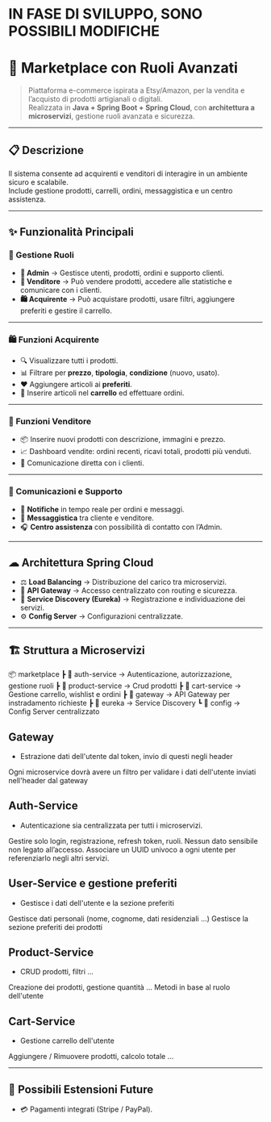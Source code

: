 # IN FASE DI SVILUPPO, SONO POSSIBILI MODIFICHE

# 🛒 Marketplace con Ruoli Avanzati

> Piattaforma e-commerce ispirata a Etsy/Amazon, per la vendita e l’acquisto di prodotti artigianali o digitali.  
> Realizzata in **Java + Spring Boot + Spring Cloud**, con **architettura a microservizi**, gestione ruoli avanzata e sicurezza.

---

## 📋 Descrizione
Il sistema consente ad acquirenti e venditori di interagire in un ambiente sicuro e scalabile.  
Include gestione prodotti, carrelli, ordini, messaggistica e un centro assistenza.

---

## ✨ Funzionalità Principali

### 👤 Gestione Ruoli
- **👑 Admin** → Gestisce utenti, prodotti, ordini e supporto clienti.
- **🏪 Venditore** → Può vendere prodotti, accedere alle statistiche e comunicare con i clienti.
- **🛍️ Acquirente** → Può acquistare prodotti, usare filtri, aggiungere preferiti e gestire il carrello.

---

### 🛍 Funzioni Acquirente
- 🔍 Visualizzare tutti i prodotti.
- 📊 Filtrare per **prezzo**, **tipologia**, **condizione** (nuovo, usato).
- ❤️ Aggiungere articoli ai **preferiti**.
- 🛒 Inserire articoli nel **carrello** ed effettuare ordini.

---

### 🏪 Funzioni Venditore
- 📦 Inserire nuovi prodotti con descrizione, immagini e prezzo.
- 📈 Dashboard vendite: ordini recenti, ricavi totali, prodotti più venduti.
- 💬 Comunicazione diretta con i clienti.

---

### 📢 Comunicazioni e Supporto
- 🔔 **Notifiche** in tempo reale per ordini e messaggi.
- 💌 **Messaggistica** tra cliente e venditore.
- 🎧 **Centro assistenza** con possibilità di contatto con l’Admin.

---

## ☁ Architettura Spring Cloud
- ⚖ **Load Balancing** → Distribuzione del carico tra microservizi.
- 🚪 **API Gateway** → Accesso centralizzato con routing e sicurezza.
- 📍 **Service Discovery (Eureka)** → Registrazione e individuazione dei servizi.
- ⚙ **Config Server** → Configurazioni centralizzate.

---

## 🏗 Struttura a Microservizi
📦 marketplace
┣ 📂 auth-service → Autenticazione, autorizzazione, gestione ruoli
┣ 📂 product-service → Crud prodotti
┣ 📂 cart-service → Gestione carrello, wishlist e ordini
┣ 📂 gateway → API Gateway per instradamento richieste
┣ 📂 eureka → Service Discovery
┗ 📂 config → Config Server centralizzato

## Gateway
- Estrazione dati dell'utente dal token, invio di questi negli header

Ogni microservice dovrà avere un filtro per validare i dati dell'utente inviati nell'header dal gateway


##  ️Auth-Service
- Autenticazione sia centralizzata per tutti i microservizi.

Gestire solo login, registrazione, refresh token, ruoli.
Nessun dato sensibile non legato all’accesso.
Associare un UUID univoco a ogni utente per referenziarlo negli altri servizi.

## User-Service e gestione preferiti
- Gestisce i dati dell'utente e la sezione preferiti

Gestisce dati personali (nome, cognome, dati residenziali ...)
Gestisce la sezione preferiti dei prodotti

## Product-Service
- CRUD prodotti, filtri ...

Creazione dei prodotti, gestione quantità ...
Metodi in base al ruolo dell'utente

## Cart-Service
- Gestione carrello dell'utente

Aggiungere / Rimuovere prodotti, calcolo totale ...

---

## 🚀 Possibili Estensioni Future
- 💳 Pagamenti integrati (Stripe / PayPal).
